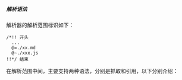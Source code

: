 ##### 解析语法

解析器的解析范围标识如下：

```
/*!! 开头
  ...
  @=./xx.md
  @~./xxx.js
!!*/ 结束
```

在解析范围中间，主要支持两种语法，分别是抓取和引用，以下分别介绍：